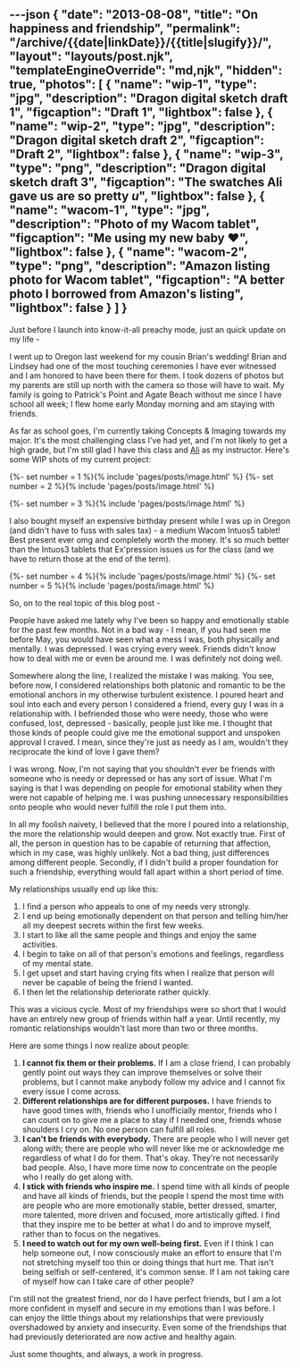 ---json
{
	"date": "2013-08-08",
	"title": "On happiness and friendship",
	"permalink": "/archive/{{date|linkDate}}/{{title|slugify}}/",
	"layout": "layouts/post.njk",
	"templateEngineOverride": "md,njk",
	"hidden": true,
	"photos": [
		{
			"name": "wip-1",
			"type": "jpg",
			"description": "Dragon digital sketch draft 1",
			"figcaption": "Draft 1",
			"lightbox": false
		},
		{
			"name": "wip-2",
			"type": "jpg",
			"description": "Dragon digital sketch draft 2",
			"figcaption": "Draft 2",
			"lightbox": false
		},
		{
			"name": "wip-3",
			"type": "png",
			"description": "Dragon digital sketch draft 3",
			"figcaption": "The swatches Ali gave us are so pretty *u*",
			"lightbox": false
		},
		{
			"name": "wacom-1",
			"type": "jpg",
			"description": "Photo of my Wacom tablet",
			"figcaption": "Me using my new baby &hearts;",
			"lightbox": false
		},
		{
			"name": "wacom-2",
			"type": "png",
			"description": "Amazon listing photo for Wacom tablet",
			"figcaption": "A better photo I borrowed from Amazon's listing",
			"lightbox": false
		}
	]
}
---

Just before I launch into know-it-all preachy mode, just an quick update on my life -

I went up to Oregon last weekend for my cousin Brian's wedding! Brian and Lindsey had one of the most touching ceremonies I have ever witnessed and I am honored to have been there for them. I took dozens of photos but my parents are still up north with the camera so those will have to wait. My family is going to Patrick's Point and Agate Beach without me since I have school all week; I flew home early Monday morning and am staying with friends.

<!--more-->

As far as school goes, I'm currently taking Concepts & Imaging towards my major. It's the most challenging class I've had yet, and I'm not likely to get a high grade, but I'm still glad I have this class and [Ali](http://artofali.com) as my instructor. Here's some WIP shots of my current project:

<div class="row-double">
{%- set number = 1 %}{% include 'pages/posts/image.html' %}
{%- set number = 2 %}{% include 'pages/posts/image.html' %}
</div>

{%- set number = 3 %}{% include 'pages/posts/image.html' %}

I also bought myself an expensive birthday present while I was up in Oregon (and didn't have to fuss with sales tax) - a medium Wacom Intuos5 tablet! Best present ever omg and completely worth the money. It's so much better than the Intuos3 tablets that Ex'pression issues us for the class (and we have to return those at the end of the term).

<div class="row-double flex-start">
{%- set number = 4 %}{% include 'pages/posts/image.html' %}
{%- set number = 5 %}{% include 'pages/posts/image.html' %}
</div>

So, on to the real topic of this blog post -

People have asked me lately why I've been so happy and emotionally stable for the past few months. Not in a bad way - I mean, if you had seen me before May, you would have seen what a mess I was, both physically and mentally. I was depressed. I was crying every week. Friends didn't know how to deal with me or even be around me. I was definitely not doing well.

Somewhere along the line, I realized the mistake I was making. You see, before now, I considered relationships both platonic and romantic to be the emotional anchors in my otherwise turbulent existence. I poured heart and soul into each and every person I considered a friend, every guy I was in a relationship with. I befriended those who were needy, those who were confused, lost, depressed - basically, people just like me. I thought that those kinds of people could give me the emotional support and unspoken approval I craved. I mean, since they're just as needy as I am, wouldn't they reciprocate the kind of love I gave them?

I was wrong. Now, I'm not saying that you shouldn't ever be friends with someone who is needy or depressed or has any sort of issue. What I'm saying is that I was depending on people for emotional stability when they were not capable of helping me. I was pushing unnecessary responsibilities onto people who would never fulfill the role I put them into.

In all my foolish naivety, I believed that the more I poured into a relationship, the more the relationship would deepen and grow. Not exactly true. First of all, the person in question has to be capable of returning that affection, which in my case, was highly unlikely. Not a bad thing, just differences among different people. Secondly, if I didn't build a proper foundation for such a friendship, everything would fall apart within a short period of time.

My relationships usually end up like this:

1. I find a person who appeals to one of my needs very strongly.
2. I end up being emotionally dependent on that person and telling him/her all my deepest secrets within the first few weeks.
3. I start to like all the same people and things and enjoy the same activities.
4. I begin to take on all of that person's emotions and feelings, regardless of my mental state.
5. I get upset and start having crying fits when I realize that person will never be capable of being the friend I wanted.
6. I then let the relationship deteriorate rather quickly.

This was a vicious cycle. Most of my friendships were so short that I would have an entirely new group of friends within half a year. Until recently, my romantic relationships wouldn't last more than two or three months.

Here are some things I now realize about people:

1. **I cannot fix them or their problems.** If I am a close friend, I can probably gently point out ways they can improve themselves or solve their problems, but I cannot make anybody follow my advice and I cannot fix every issue I come across.
2. **Different relationships are for different purposes.** I have friends to have good times with, friends who I unofficially mentor, friends who I can count on to give me a place to stay if I needed one, friends whose shoulders I cry on. No one person can fulfill all roles.
3. **I can't be friends with everybody.** There are people who I will never get along with; there are people who will never like me or acknowledge me regardless of what I do for them. That's okay. They're not necessarily bad people. Also, I have more time now to concentrate on the people who I really do get along with.
4. **I stick with friends who inspire me.** I spend time with all kinds of people and have all kinds of friends, but the people I spend the most time with are people who are more emotionally stable, better dressed, smarter, more talented, more driven and focused, more artistically gifted. I find that they inspire me to be better at what I do and to improve myself, rather than to focus on the negatives.
5. **I need to watch out for my own well-being first.** Even if I think I can help someone out, I now consciously make an effort to ensure that I'm not stretching myself too thin or doing things that hurt me. That isn't being selfish or self-centered, it's common sense. If I am not taking care of myself how can I take care of other people?

I'm still not the greatest friend, nor do I have perfect friends, but I am a lot more confident in myself and secure in my emotions than I was before. I can enjoy the little things about my relationships that were previously overshadowed by anxiety and insecurity. Even some of the friendships that had previously deteriorated are now active and healthy again.

Just some thoughts, and always, a work in progress.